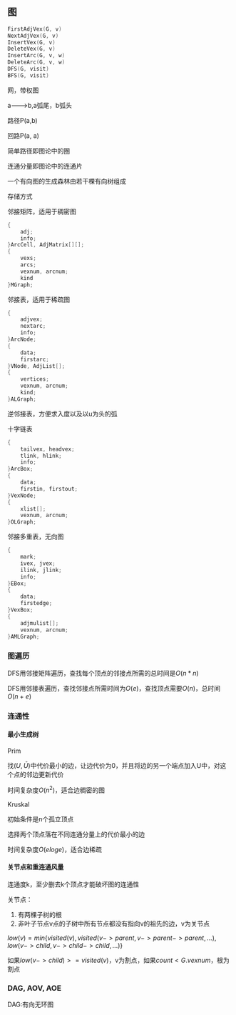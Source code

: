 ##  图

```c
FirstAdjVex(G, v)
NextAdjVex(G, v)
InsertVex(G, v)
DeleteVex(G, v)
InsertArc(G, v, w)
DeleteArc(G, v, w)
DFS(G, visit)
BFS(G, visit)
```

网，带权图

a--->b,a弧尾，b弧头

路径P(a,b)

回路P(a, a)

简单路径即图论中的圈

连通分量即图论中的连通片

一个有向图的生成森林由若干棵有向树组成

存储方式

邻接矩阵，适用于稠密图

```c
{
    adj;
    info;
}ArcCell, AdjMatrix[][];
{
    vexs;
    arcs;
    vexnum, arcnum;
    kind
}MGraph;
```

邻接表，适用于稀疏图

```c
{
    adjvex;
    nextarc;
    info;
}ArcNode;
{
    data;
    firstarc;
}VNode, AdjList[];
{
    vertices;
    vexnum, arcnum;
    kind;
}ALGraph;
```

逆邻接表，方便求入度以及以u为头的弧

十字链表

```c
{
    tailvex, headvex;
    tlink, hlink;
    info;
}ArcBox;
{
    data;
    firstin, firstout;
}VexNode;
{
    xlist[];
    vexnum, arcnum;
}OLGraph;
```

邻接多重表，无向图


```c
{
    mark;
    ivex, jvex;
    ilink, jlink;
    info;
}EBox;
{
    data;
    firstedge;
}VexBox;
{
    adjmulist[];
    vexnum, arcnum;
}AMLGraph;
```

### 图遍历

DFS用邻接矩阵遍历，查找每个顶点的邻接点所需的总时间是$O(n*n)$

DFS用邻接表遍历，查找邻接点所需时间为$O(e)$，查找顶点需要$O(n)$，总时间$O(n+e)$

### 连通性

#### 最小生成树

Prim

找$(U, \bar{U})$中代价最小的边，让边代价为0，并且将边的另一个端点加入U中，对这个点的邻边更新代价

时间复杂度$O(n^2)$，适合边稠密的图

Kruskal

初始条件是n个孤立顶点

选择两个顶点落在不同连通分量上的代价最小的边

时间复杂度$O(eloge)$，适合边稀疏

#### 关节点和重连通风量

连通度k，至少删去k个顶点才能破坏图的连通性

关节点：
1.  有两棵子树的根
2.  非叶子节点v点的子树中所有节点都没有指向v的祖先的边，v为关节点

$low(v) = min\{visited(v), visited(v->parent, v->parent->parent, ...), low(v->child, v->child->child, ...)\}$

如果$low(v->child) >= visited(v)$，v为割点，如果$count < G.vexnum$，根为割点

### DAG, AOV, AOE

DAG:有向无环图
